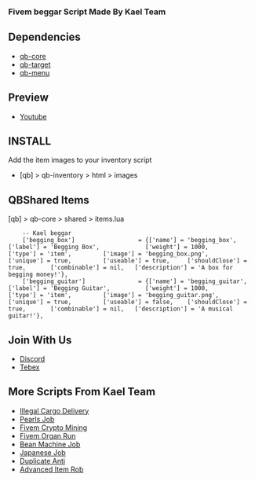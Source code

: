 ### Fivem beggar Script Made By Kael Team

## Dependencies
- [qb-core](https://github.com/qbcore-framework/qb-core)
- [qb-target](https://github.com/qbcore-framework/qb-target)
- [qb-menu](https://github.com/qbcore-framework/qb-menu)

## Preview
- [Youtube]()

## INSTALL

Add the item images to your inventory script

-	[qb] > qb-inventory > html > images

    
## QBShared Items

[qb] > qb-core > shared > items.lua

```
	-- Kael beggar
    ['begging_box']                  = {['name'] = 'begging_box',                         ['label'] = 'Begging Box',             ['weight'] = 1000,         ['type'] = 'item',         ['image'] = 'begging_box.png',             ['unique'] = true,         ['useable'] = true,     ['shouldClose'] = true,       ['combinable'] = nil,   ['description'] = 'A box for begging money!'},
    ['begging_guitar']               = {['name'] = 'begging_guitar',                      ['label'] = 'Begging Guitar',          ['weight'] = 1000,         ['type'] = 'item',         ['image'] = 'begging_guitar.png',          ['unique'] = true,         ['useable'] = false,    ['shouldClose'] = true,       ['combinable'] = nil,   ['description'] = 'A musical guitar!'},
```

## Join With Us
- [Discord](https://discord.gg/JwWANh8EY5)
- [Tebex](https://kael.tebex.io/)

## More Scripts From Kael Team
- [Illegal Cargo Delivery](https://kael.tebex.io/package/5642002)
- [Pearls Job](https://kael.tebex.io/package/5672502)
- [Fivem Crypto Mining](https://kael.tebex.io/package/5547351)
- [Fivem Organ Run](https://kael.tebex.io/package/5677195)
- [Bean Machine Job](https://kael.tebex.io/package/5667470)
- [Japanese Job](https://kael.tebex.io/package/5617380)
- [Duplicate Anti](https://kael.tebex.io/package/5534122)
- [Advanced Item Rob](https://kael.tebex.io/package/5549462)
